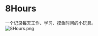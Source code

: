 # 8Hours

一个记录每天工作、学习、摸鱼时间的小玩具。  
![8Hours.png](https://s2.loli.net/2021/12/12/LNmfXyaQTndrB4e.png)  